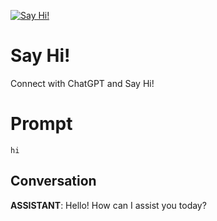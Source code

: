 
[![Say Hi!](https://flow-prompt-covers.s3.us-west-1.amazonaws.com/icon/abstract/abs_2.png)]()
# Say Hi! 
Connect with ChatGPT and Say Hi!

# Prompt

```
hi
```

## Conversation

**ASSISTANT**: Hello! How can I assist you today?


